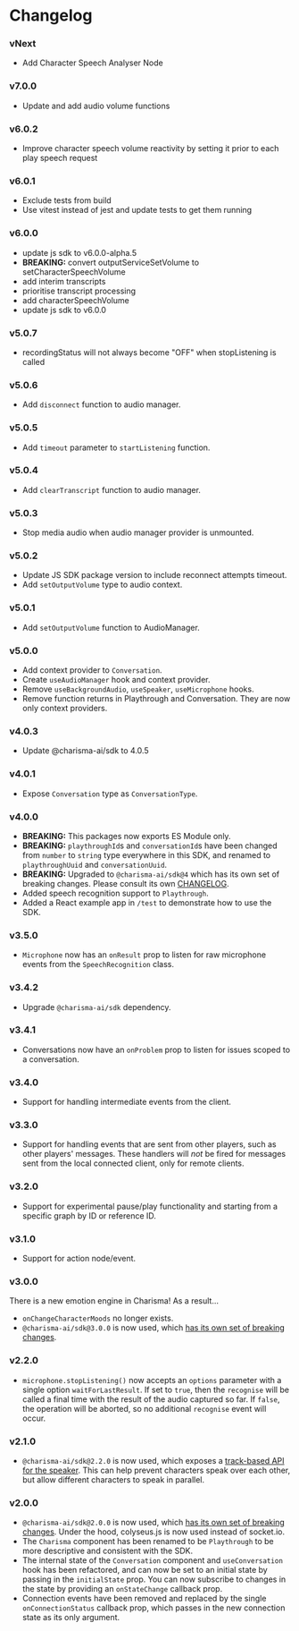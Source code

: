 # Changelog

### vNext

- Add Character Speech Analyser Node

### v7.0.0

- Update and add audio volume functions

### v6.0.2

- Improve character speech volume reactivity by setting it prior to each play speech request

### v6.0.1

- Exclude tests from build
- Use vitest instead of jest and update tests to get them running

### v6.0.0

- update js sdk to v6.0.0-alpha.5
- **BREAKING:** convert outputServiceSetVolume to setCharacterSpeechVolume
- add interim transcripts
- prioritise transcript processing
- add characterSpeechVolume
- update js sdk to v6.0.0

### v5.0.7

- recordingStatus will not always become "OFF" when stopListening is called

### v5.0.6

- Add `disconnect` function to audio manager.

### v5.0.5

- Add `timeout` parameter to `startListening` function.

### v5.0.4

- Add `clearTranscript` function to audio manager.

### v5.0.3

- Stop media audio when audio manager provider is unmounted.

### v5.0.2

- Update JS SDK package version to include reconnect attempts timeout.
- Add `setOutputVolume` type to audio context.

### v5.0.1

- Add `setOutputVolume` function to AudioManager.

### v5.0.0

- Add context provider to `Conversation`.
- Create `useAudioManager` hook and context provider.
- Remove `useBackgroundAudio`, `useSpeaker`, `useMicrophone` hooks.
- Remove function returns in Playthrough and Conversation. They are now only context providers.

### v4.0.3

- Update @charisma-ai/sdk to 4.0.5

### v4.0.1

- Expose `Conversation` type as `ConversationType`.

### v4.0.0

- **BREAKING:** This packages now exports ES Module only.
- **BREAKING:** `playthroughId`s and `conversationId`s have been changed from `number` to `string` type everywhere in this SDK, and renamed to `playthroughUuid` and `conversationUuid`.
- **BREAKING:** Upgraded to `@charisma-ai/sdk@4` which has its own set of breaking changes. Please consult its own [CHANGELOG](https://github.com/charisma-ai/charisma-react/blob/main/CHANGELOG.md).
- Added speech recognition support to `Playthrough`.
- Added a React example app in `/test` to demonstrate how to use the SDK.

### v3.5.0

- `Microphone` now has an `onResult` prop to listen for raw microphone events from the `SpeechRecognition` class.

### v3.4.2

- Upgrade `@charisma-ai/sdk` dependency.

### v3.4.1

- Conversations now have an `onProblem` prop to listen for issues scoped to a conversation.

### v3.4.0

- Support for handling intermediate events from the client.

### v3.3.0

- Support for handling events that are sent from other players, such as other players' messages. These handlers will _not_ be fired for messages sent from the local connected client, only for remote clients.

### v3.2.0

- Support for experimental pause/play functionality and starting from a specific graph by ID or reference ID.

### v3.1.0

- Support for action node/event.

### v3.0.0

There is a new emotion engine in Charisma! As a result...

- `onChangeCharacterMoods` no longer exists.
- `@charisma-ai/sdk@3.0.0` is now used, which [has its own set of breaking changes](https://github.com/charisma-ai/charisma-sdk-js).

### v2.2.0

- `microphone.stopListening()` now accepts an `options` parameter with a single option `waitForLastResult`. If set to `true`, then the `recognise` will be called a final time with the result of the audio captured so far. If `false`, the operation will be aborted, so no additional `recognise` event will occur.

### v2.1.0

- `@charisma-ai/sdk@2.2.0` is now used, which exposes a [track-based API for the speaker](https://github.com/charisma-ai/charisma-sdk-js#speaker). This can help prevent characters speak over each other, but allow different characters to speak in parallel.

### v2.0.0

- `@charisma-ai/sdk@2.0.0` is now used, which [has its own set of breaking changes](https://github.com/charisma-ai/charisma-sdk-js). Under the hood, colyseus.js is now used instead of socket.io.
- The `Charisma` component has been renamed to be `Playthrough` to be more descriptive and consistent with the SDK.
- The internal state of the `Conversation` component and `useConversation` hook has been refactored, and can now be set to an initial state by passing in the `initialState` prop. You can now subscribe to changes in the state by providing an `onStateChange` callback prop.
- Connection events have been removed and replaced by the single `onConnectionStatus` callback prop, which passes in the new connection state as its only argument.
